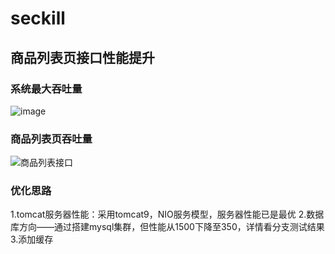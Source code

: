 # seckill
## 商品列表页接口性能提升
### 系统最大吞吐量
![image](https://user-images.githubusercontent.com/38555600/236776946-85245c44-9b69-4dca-b16c-4a3fd1942dec.png)

### 商品列表页吞吐量

![商品列表接口](https://user-images.githubusercontent.com/38555600/236776141-db8aee44-ff8f-4040-b192-c85e92b615ec.png)
### 优化思路
1.tomcat服务器性能：采用tomcat9，NIO服务模型，服务器性能已是最优
2.数据库方向——通过搭建mysql集群，但性能从1500下降至350，详情看分支测试结果
3.添加缓存
